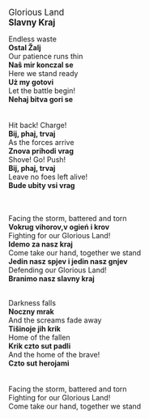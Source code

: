 <big>Glorious Land<br>
<b>Slavny Kraj</big></b>


Endless waste<br>
**Ostal Žalj** <br>
Our patience runs thin<br>
**Naŝ mir konczal se**<br>
Here we stand ready<br>
**Uż my gotovi**<br>
Let the battle begin!<br>
**Nehaj bitva gori se**<br>
<br><br>
Hit back! Charge!<br>
**Bij, phaj, trvaj**<br>
As the forces arrive<br>
**Znova prihodi vrag**<br>
Shove! Go! Push!<br>
**Bij, phaj, trvaj**<br>
Leave no foes left alive!<br>
**Bude ubity vsi vrag**

<br><br>
Facing the storm, battered and torn<br>
**Vokrug vihorov,v ogień i krov** <br>
Fighting for our Glorious Land!<br>
**Idemo za nasz kraj**<br>
Come take our hand, together we stand<br>
**Jedin nasz spjev i jedin nasz gnjev**<br>
Defending our Glorious Land!<br>
**Branimo nasz slavny kraj**<br><br>

Darkness falls<br>
**Noczny mrak**<br>
And the screams fade away<br>
**Tišinoje jih krik**<br>
Home of the fallen<br>
**Krik czto sut padli**<br>
And the home of the brave!<br>
**Czto sut herojami**<br>
<br><br>
Facing the storm, battered and torn<br>
Fighting for our Glorious Land!<br>
Come take our hand, together we stand<br>

